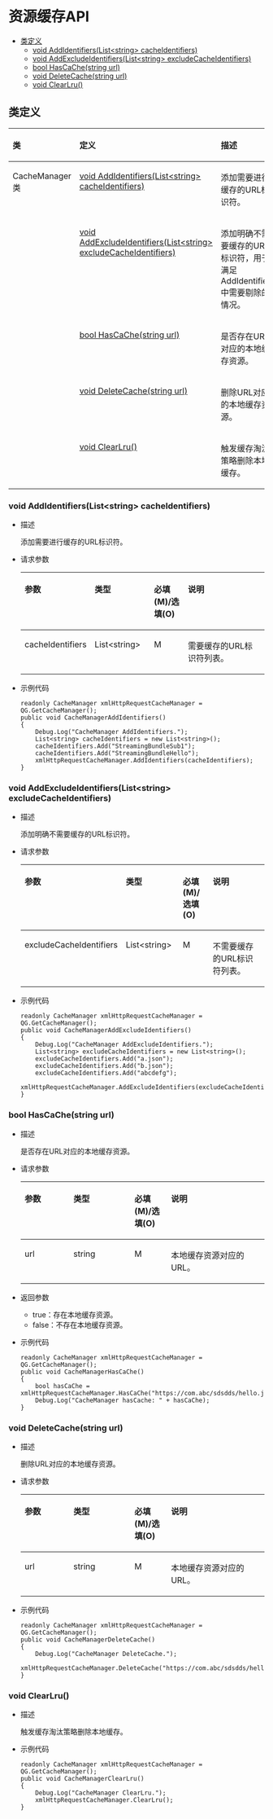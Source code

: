 # 资源缓存API<a name="ZH-CN_TOPIC_0000001763969113"></a>

-   [类定义](#section183503126613)
    -   [void AddIdentifiers\(List<string\> cacheIdentifiers\)](#section288012312144)
    -   [void AddExcludeIdentifiers\(List<string\> excludeCacheIdentifiers\)](#section1784410450159)
    -   [bool HasCaChe\(string url\)](#section13765154131814)
    -   [void DeleteCache\(string url\)](#section353212338213)
    -   [void ClearLru\(\)](#section3452055112210)

## 类定义<a name="section183503126613"></a>

<a name="table892310973612"></a>
<table><thead align="left"><tr id="row19232993618"><th class="cellrowborder" valign="top" width="15%" id="mcps1.1.4.1.1"><p id="p090125915509"><a name="p090125915509"></a><a name="p090125915509"></a>类</p>
</th>
<th class="cellrowborder" valign="top" width="40%" id="mcps1.1.4.1.2"><p id="p49246933615"><a name="p49246933615"></a><a name="p49246933615"></a>定义</p>
</th>
<th class="cellrowborder" valign="top" width="45%" id="mcps1.1.4.1.3"><p id="p592499133614"><a name="p592499133614"></a><a name="p592499133614"></a>描述</p>
</th>
</tr>
</thead>
<tbody><tr id="row1845322041417"><td class="cellrowborder" rowspan="5" valign="top" width="15%" headers="mcps1.1.4.1.1 "><p id="p890165914501"><a name="p890165914501"></a><a name="p890165914501"></a>CacheManager类</p>
</td>
<td class="cellrowborder" valign="top" width="40%" headers="mcps1.1.4.1.2 "><p id="p0453520111419"><a name="p0453520111419"></a><a name="p0453520111419"></a><a href="#section288012312144">void AddIdentifiers(List&lt;string&gt; cacheIdentifiers)</a></p>
</td>
<td class="cellrowborder" valign="top" width="45%" headers="mcps1.1.4.1.3 "><p id="p1245311209145"><a name="p1245311209145"></a><a name="p1245311209145"></a>添加需要进行缓存的URL标识符。</p>
</td>
</tr>
<tr id="row14318185214144"><td class="cellrowborder" valign="top" headers="mcps1.1.4.1.1 "><p id="p10318175218141"><a name="p10318175218141"></a><a name="p10318175218141"></a><a href="#section1784410450159">void AddExcludeIdentifiers(List&lt;string&gt; excludeCacheIdentifiers)</a></p>
</td>
<td class="cellrowborder" valign="top" headers="mcps1.1.4.1.2 "><p id="p8318175291411"><a name="p8318175291411"></a><a name="p8318175291411"></a>添加明确不需要缓存的URL标识符，用于满足AddIdentifiers中需要剔除的情况。</p>
</td>
</tr>
<tr id="row1929715712143"><td class="cellrowborder" valign="top" headers="mcps1.1.4.1.1 "><p id="p6297957161411"><a name="p6297957161411"></a><a name="p6297957161411"></a><a href="#section13765154131814">bool HasCaChe(string url)</a></p>
</td>
<td class="cellrowborder" valign="top" headers="mcps1.1.4.1.2 "><p id="p629725751418"><a name="p629725751418"></a><a name="p629725751418"></a>是否存在URL对应的本地缓存资源。</p>
</td>
</tr>
<tr id="row999412161513"><td class="cellrowborder" valign="top" headers="mcps1.1.4.1.1 "><p id="p15994191121510"><a name="p15994191121510"></a><a name="p15994191121510"></a><a href="#section353212338213">void DeleteCache(string url)</a></p>
</td>
<td class="cellrowborder" valign="top" headers="mcps1.1.4.1.2 "><p id="p16994315155"><a name="p16994315155"></a><a name="p16994315155"></a>删除URL对应的本地缓存资源。</p>
</td>
</tr>
<tr id="row89131223155"><td class="cellrowborder" valign="top" headers="mcps1.1.4.1.1 "><p id="p291372131516"><a name="p291372131516"></a><a name="p291372131516"></a><a href="#section3452055112210">void ClearLru()</a></p>
</td>
<td class="cellrowborder" valign="top" headers="mcps1.1.4.1.2 "><p id="p1791310281516"><a name="p1791310281516"></a><a name="p1791310281516"></a>触发缓存淘汰策略删除本地缓存。</p>
</td>
</tr>
</tbody>
</table>

### void AddIdentifiers\(List<string\> cacheIdentifiers\)<a name="section288012312144"></a>

-   描述

    添加需要进行缓存的URL标识符。

-   请求参数

    <a name="table182784025919"></a>
    <table><thead align="left"><tr id="row152788025917"><th class="cellrowborder" valign="top" width="20%" id="mcps1.1.5.1.1"><p id="p1278508598"><a name="p1278508598"></a><a name="p1278508598"></a>参数</p>
    </th>
    <th class="cellrowborder" valign="top" width="25%" id="mcps1.1.5.1.2"><p id="p227850175918"><a name="p227850175918"></a><a name="p227850175918"></a>类型</p>
    </th>
    <th class="cellrowborder" valign="top" width="15%" id="mcps1.1.5.1.3"><p id="p152781601593"><a name="p152781601593"></a><a name="p152781601593"></a>必填(M)/选填(O)</p>
    </th>
    <th class="cellrowborder" valign="top" width="40%" id="mcps1.1.5.1.4"><p id="p9278101598"><a name="p9278101598"></a><a name="p9278101598"></a>说明</p>
    </th>
    </tr>
    </thead>
    <tbody><tr id="row17278907593"><td class="cellrowborder" valign="top" width="20%" headers="mcps1.1.5.1.1 "><p id="p627814045915"><a name="p627814045915"></a><a name="p627814045915"></a>cacheIdentifiers</p>
    </td>
    <td class="cellrowborder" valign="top" width="25%" headers="mcps1.1.5.1.2 "><p id="p18278120145919"><a name="p18278120145919"></a><a name="p18278120145919"></a>List&lt;string&gt;</p>
    </td>
    <td class="cellrowborder" valign="top" width="15%" headers="mcps1.1.5.1.3 "><p id="p2278709595"><a name="p2278709595"></a><a name="p2278709595"></a>M</p>
    </td>
    <td class="cellrowborder" valign="top" width="40%" headers="mcps1.1.5.1.4 "><p id="p42781009592"><a name="p42781009592"></a><a name="p42781009592"></a>需要缓存的URL标识符列表。</p>
    </td>
    </tr>
    </tbody>
    </table>

-   示例代码

    ```
    readonly CacheManager xmlHttpRequestCacheManager = QG.GetCacheManager();
    public void CacheManagerAddIdentifiers()
    {
        Debug.Log("CacheManager AddIdentifiers.");
        List<string> cacheIdentifiers = new List<string>();
        cacheIdentifiers.Add("StreamingBundleSub1");
        cacheIdentifiers.Add("StreamingBundleHello");
        xmlHttpRequestCacheManager.AddIdentifiers(cacheIdentifiers);
    }
    ```

### void AddExcludeIdentifiers\(List<string\> excludeCacheIdentifiers\)<a name="section1784410450159"></a>

-   描述

    添加明确不需要缓存的URL标识符。

-   请求参数

    <a name="table1995473031812"></a>
    <table><thead align="left"><tr id="row99542030191817"><th class="cellrowborder" valign="top" width="20%" id="mcps1.1.5.1.1"><p id="p3954183041813"><a name="p3954183041813"></a><a name="p3954183041813"></a>参数</p>
    </th>
    <th class="cellrowborder" valign="top" width="25%" id="mcps1.1.5.1.2"><p id="p5954830201814"><a name="p5954830201814"></a><a name="p5954830201814"></a>类型</p>
    </th>
    <th class="cellrowborder" valign="top" width="15%" id="mcps1.1.5.1.3"><p id="p139541230151816"><a name="p139541230151816"></a><a name="p139541230151816"></a>必填(M)/选填(O)</p>
    </th>
    <th class="cellrowborder" valign="top" width="40%" id="mcps1.1.5.1.4"><p id="p695411307188"><a name="p695411307188"></a><a name="p695411307188"></a>说明</p>
    </th>
    </tr>
    </thead>
    <tbody><tr id="row1954130171814"><td class="cellrowborder" valign="top" width="20%" headers="mcps1.1.5.1.1 "><p id="p61490378194"><a name="p61490378194"></a><a name="p61490378194"></a>excludeCacheIdentifiers</p>
    </td>
    <td class="cellrowborder" valign="top" width="25%" headers="mcps1.1.5.1.2 "><p id="p19548301189"><a name="p19548301189"></a><a name="p19548301189"></a>List&lt;string&gt;</p>
    </td>
    <td class="cellrowborder" valign="top" width="15%" headers="mcps1.1.5.1.3 "><p id="p59541301182"><a name="p59541301182"></a><a name="p59541301182"></a>M</p>
    </td>
    <td class="cellrowborder" valign="top" width="40%" headers="mcps1.1.5.1.4 "><p id="p995483015188"><a name="p995483015188"></a><a name="p995483015188"></a>不需要缓存的URL标识符列表。</p>
    </td>
    </tr>
    </tbody>
    </table>

-   示例代码

    ```
    readonly CacheManager xmlHttpRequestCacheManager = QG.GetCacheManager();
    public void CacheManagerAddExcludeIdentifiers()
    {
        Debug.Log("CacheManager AddExcludeIdentifiers.");
        List<string> excludeCacheIdentifiers = new List<string>();
        excludeCacheIdentifiers.Add("a.json");
        excludeCacheIdentifiers.Add("b.json");
        excludeCacheIdentifiers.Add("abcdefg");
        xmlHttpRequestCacheManager.AddExcludeIdentifiers(excludeCacheIdentifiers);
    }
    ```

### bool HasCaChe\(string url\)<a name="section13765154131814"></a>

-   描述

    是否存在URL对应的本地缓存资源。

-   请求参数

    <a name="table728142821910"></a>
    <table><thead align="left"><tr id="row7281102813199"><th class="cellrowborder" valign="top" width="20%" id="mcps1.1.5.1.1"><p id="p1628116281197"><a name="p1628116281197"></a><a name="p1628116281197"></a>参数</p>
    </th>
    <th class="cellrowborder" valign="top" width="25%" id="mcps1.1.5.1.2"><p id="p62811285198"><a name="p62811285198"></a><a name="p62811285198"></a>类型</p>
    </th>
    <th class="cellrowborder" valign="top" width="15%" id="mcps1.1.5.1.3"><p id="p1728152871920"><a name="p1728152871920"></a><a name="p1728152871920"></a>必填(M)/选填(O)</p>
    </th>
    <th class="cellrowborder" valign="top" width="40%" id="mcps1.1.5.1.4"><p id="p1028114288195"><a name="p1028114288195"></a><a name="p1028114288195"></a>说明</p>
    </th>
    </tr>
    </thead>
    <tbody><tr id="row628115288197"><td class="cellrowborder" valign="top" width="20%" headers="mcps1.1.5.1.1 "><p id="p202811928111917"><a name="p202811928111917"></a><a name="p202811928111917"></a>url</p>
    </td>
    <td class="cellrowborder" valign="top" width="25%" headers="mcps1.1.5.1.2 "><p id="p12811028161919"><a name="p12811028161919"></a><a name="p12811028161919"></a>string</p>
    </td>
    <td class="cellrowborder" valign="top" width="15%" headers="mcps1.1.5.1.3 "><p id="p7281142811919"><a name="p7281142811919"></a><a name="p7281142811919"></a>M</p>
    </td>
    <td class="cellrowborder" valign="top" width="40%" headers="mcps1.1.5.1.4 "><p id="p8281828151915"><a name="p8281828151915"></a><a name="p8281828151915"></a>本地缓存资源对应的URL。</p>
    </td>
    </tr>
    </tbody>
    </table>

-   返回参数
    -   true：存在本地缓存资源。
    -   false：不存在本地缓存资源。

-   示例代码

    ```
    readonly CacheManager xmlHttpRequestCacheManager = QG.GetCacheManager();
    public void CacheManagerHasCaChe()
    {
        bool hasCaChe = xmlHttpRequestCacheManager.HasCaChe("https://com.abc/sdsdds/hello.json");
        Debug.Log("CacheManager hasCache: " + hasCaChe);
    }
    ```

### void DeleteCache\(string url\)<a name="section353212338213"></a>

-   描述

    删除URL对应的本地缓存资源。

-   请求参数

    <a name="table28084319227"></a>
    <table><thead align="left"><tr id="row6808838224"><th class="cellrowborder" valign="top" width="20%" id="mcps1.1.5.1.1"><p id="p12808143192212"><a name="p12808143192212"></a><a name="p12808143192212"></a>参数</p>
    </th>
    <th class="cellrowborder" valign="top" width="25%" id="mcps1.1.5.1.2"><p id="p480853192220"><a name="p480853192220"></a><a name="p480853192220"></a>类型</p>
    </th>
    <th class="cellrowborder" valign="top" width="15%" id="mcps1.1.5.1.3"><p id="p280853102211"><a name="p280853102211"></a><a name="p280853102211"></a>必填(M)/选填(O)</p>
    </th>
    <th class="cellrowborder" valign="top" width="40%" id="mcps1.1.5.1.4"><p id="p188085322215"><a name="p188085322215"></a><a name="p188085322215"></a>说明</p>
    </th>
    </tr>
    </thead>
    <tbody><tr id="row1780813372213"><td class="cellrowborder" valign="top" width="20%" headers="mcps1.1.5.1.1 "><p id="p88089315225"><a name="p88089315225"></a><a name="p88089315225"></a>url</p>
    </td>
    <td class="cellrowborder" valign="top" width="25%" headers="mcps1.1.5.1.2 "><p id="p1880813142215"><a name="p1880813142215"></a><a name="p1880813142215"></a>string</p>
    </td>
    <td class="cellrowborder" valign="top" width="15%" headers="mcps1.1.5.1.3 "><p id="p1980893182211"><a name="p1980893182211"></a><a name="p1980893182211"></a>M</p>
    </td>
    <td class="cellrowborder" valign="top" width="40%" headers="mcps1.1.5.1.4 "><p id="p14189163812215"><a name="p14189163812215"></a><a name="p14189163812215"></a>本地缓存资源对应的URL。</p>
    </td>
    </tr>
    </tbody>
    </table>

-   示例代码

    ```
    readonly CacheManager xmlHttpRequestCacheManager = QG.GetCacheManager();
    public void CacheManagerDeleteCache()
    {
        Debug.Log("CacheManager DeleteCache.");
        xmlHttpRequestCacheManager.DeleteCache("https://com.abc/sdsdds/hello.json");
    }
    ```

### void ClearLru\(\)<a name="section3452055112210"></a>

-   描述

    触发缓存淘汰策略删除本地缓存。

-   示例代码

    ```
    readonly CacheManager xmlHttpRequestCacheManager = QG.GetCacheManager();
    public void CacheManagerClearLru()
    {
        Debug.Log("CacheManager ClearLru.");
        xmlHttpRequestCacheManager.ClearLru();
    }
    ```


